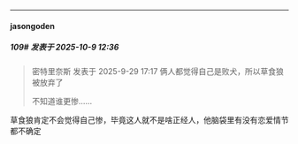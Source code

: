 ﻿
*****

####  jasongoden  
##### 109#       发表于 2025-10-9 12:36

<blockquote>密特里奈斯 发表于 2025-9-29 17:17
俩人都觉得自己是败犬，所以草食狼被放弃了

不知道谁更惨……</blockquote>
草食狼肯定不会觉得自己惨，毕竟这人就不是啥正经人，他脑袋里有没有恋爱情节都不确定

